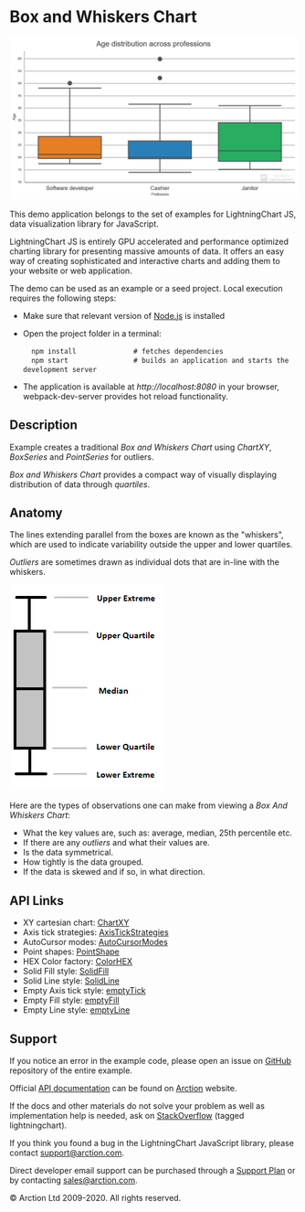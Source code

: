 # Box and Whiskers Chart

![Box and Whiskers Chart](boxPlot.png)

This demo application belongs to the set of examples for LightningChart JS, data visualization library for JavaScript.

LightningChart JS is entirely GPU accelerated and performance optimized charting library for presenting massive amounts of data. It offers an easy way of creating sophisticated and interactive charts and adding them to your website or web application.

The demo can be used as an example or a seed project. Local execution requires the following steps:

- Make sure that relevant version of [Node.js](https://nodejs.org/en/download/) is installed
- Open the project folder in a terminal:

        npm install              # fetches dependencies
        npm start                # builds an application and starts the development server

- The application is available at *http://localhost:8080* in your browser, webpack-dev-server provides hot reload functionality.


## Description

Example creates a traditional *Box and Whiskers Chart* using *ChartXY*, *BoxSeries* and *PointSeries* for outliers.

*Box and Whiskers Chart* provides a compact way of visually displaying distribution of data through *quartiles*.

## Anatomy

The lines extending parallel from the boxes are known as the "whiskers", which are used to indicate variability outside the upper and lower quartiles.

*Outliers* are sometimes drawn as individual dots that are in-line with the whiskers.

[//]: # "IMPORTANT: The assets will not show before README.md is built - relative path is different!"

![](./assets/boxFigure.png)

Here are the types of observations one can make from viewing a *Box And Whiskers Chart*:

- What the key values are, such as: average, median, 25th percentile etc.
- If there are any *outliers* and what their values are.
- Is the data symmetrical.
- How tightly is the data grouped.
- If the data is skewed and if so, in what direction.


## API Links

* XY cartesian chart: [ChartXY]
* Axis tick strategies: [AxisTickStrategies]
* AutoCursor modes: [AutoCursorModes]
* Point shapes: [PointShape]
* HEX Color factory: [ColorHEX]
* Solid Fill style: [SolidFill]
* Solid Line style: [SolidLine]
* Empty Axis tick style: [emptyTick]
* Empty Fill style: [emptyFill]
* Empty Line style: [emptyLine]


## Support

If you notice an error in the example code, please open an issue on [GitHub][0] repository of the entire example.

Official [API documentation][1] can be found on [Arction][2] website.

If the docs and other materials do not solve your problem as well as implementation help is needed, ask on [StackOverflow][3] (tagged lightningchart).

If you think you found a bug in the LightningChart JavaScript library, please contact support@arction.com.

Direct developer email support can be purchased through a [Support Plan][4] or by contacting sales@arction.com.

[0]: https://github.com/Arction/
[1]: https://www.arction.com/lightningchart-js-api-documentation/
[2]: https://www.arction.com
[3]: https://stackoverflow.com/questions/tagged/lightningchart
[4]: https://www.arction.com/support-services/

© Arction Ltd 2009-2020. All rights reserved.


[ChartXY]: https://www.arction.com/lightningchart-js-api-documentation/v1.2.0/classes/chartxy.html
[AxisTickStrategies]: https://www.arction.com/lightningchart-js-api-documentation/v1.2.0/globals.html#axistickstrategies
[AutoCursorModes]: https://www.arction.com/lightningchart-js-api-documentation/v1.2.0/enums/autocursormodes.html
[PointShape]: https://www.arction.com/lightningchart-js-api-documentation/v1.2.0/enums/pointshape.html
[ColorHEX]: https://www.arction.com/lightningchart-js-api-documentation/v1.2.0/globals.html#colorhex
[SolidFill]: https://www.arction.com/lightningchart-js-api-documentation/v1.2.0/classes/solidfill.html
[SolidLine]: https://www.arction.com/lightningchart-js-api-documentation/v1.2.0/classes/solidline.html
[emptyTick]: https://www.arction.com/lightningchart-js-api-documentation/v1.2.0/globals.html#emptytick
[emptyFill]: https://www.arction.com/lightningchart-js-api-documentation/v1.2.0/globals.html#emptyfill
[emptyLine]: https://www.arction.com/lightningchart-js-api-documentation/v1.2.0/globals.html#emptyline

